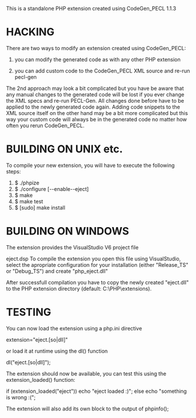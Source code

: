 This is a standalone PHP extension created using CodeGen_PECL 1.1.3

HACKING
=======

There are two ways to modify an extension created using CodeGen_PECL:

1) you can modify the generated code as with any other PHP extension
  
2) you can add custom code to the CodeGen_PECL XML source and re-run pecl-gen

The 2nd approach may look a bit complicated but you have be aware that any
manual changes to the generated code will be lost if you ever change the
XML specs and re-run PECL-Gen. All changes done before have to be applied
to the newly generated code again.
Adding code snippets to the XML source itself on the other hand may be a 
bit more complicated but this way your custom code will always be in the
generated code no matter how often you rerun CodeGen_PECL.


BUILDING ON UNIX etc.
=====================

To compile your new extension, you will have to execute the following steps:

1.  $ ./phpize
2.  $ ./configure [--enable--eject] 
3.  $ make
4.  $ make test
5.  $ [sudo] make install



BUILDING ON WINDOWS
===================

The extension provides the VisualStudio V6 project file 

  eject.dsp
To compile the extension you open this file using VisualStudio,
select the apropriate configuration for your installation
(either "Release_TS" or "Debug_TS") and create "php_eject.dll"

After successfull compilation you have to copy the newly
created "eject.dll" to the PHP
extension directory (default: C:\PHP\extensions).


TESTING
=======

You can now load the extension using a php.ini directive

  extension="eject.[so|dll]"

or load it at runtime using the dl() function

  dl("eject.[so|dll]");

The extension should now be available, you can test this
using the extension_loaded() function:

  if (extension_loaded("eject"))
    echo "eject loaded :)";
  else
    echo "something is wrong :(";

The extension will also add its own block to the output
of phpinfo();

